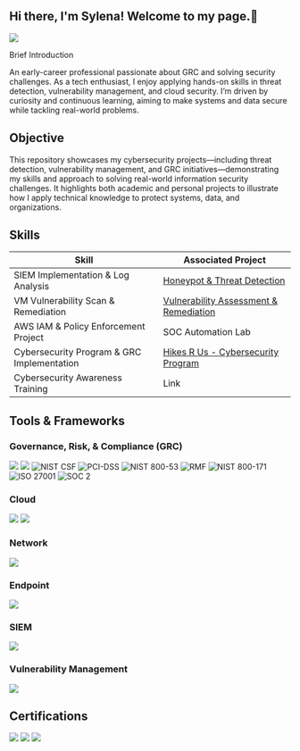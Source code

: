 ## Hi there, I'm Sylena! Welcome to my page.👋

<a href="https://www.linkedin.com/in/sylena-beccles/"><img src="https://img.shields.io/badge/-LinkedIn-0072b1?&style=for-the-badge&logo=linkedin&logoColor=white" /></a>

Brief Introduction

An early-career professional passionate about GRC and solving security challenges. As a tech enthusiast, I enjoy applying hands-on skills in threat detection, vulnerability management, and cloud security. I’m driven by curiosity and continuous learning, aiming to make systems and data secure while tackling real-world problems.

## Objective

This repository showcases my cybersecurity projects—including threat detection, vulnerability management, and GRC initiatives—demonstrating my skills and approach to solving real-world information security challenges. It highlights both academic and personal projects to illustrate how I apply technical knowledge to protect systems, data, and organizations.

## Skills

| Skill                                         | Associated Project         |
|-----------------------------------------------|----------------------------|
| SIEM Implementation & Log Analysis            | <a href="https://github.com/sylenajb/Honeypot-Deployment-Attack-Simulation/blob/main/README.md"> Honeypot & Threat Detection</a>|
| VM Vulnerability Scan & Remediation              | <a href="https://github.com/sylenajb/Azure-Vulnerability-Assessment-Remediation/blob/main/README.md">Vulnerability Assessment & Remediation</a>|
| AWS IAM & Policy Enforcement Project          | SOC Automation Lab|
| Cybersecurity Program & GRC Implementation    | <a href="https://github.com/sylenajb/Hikes-R-Us-Cybersecurity-Program-Development"> Hikes R Us - Cybersecurity Program</a>|
| Cybersecurity Awareness Training              | Link |

## Tools & Frameworks

### Governance, Risk, & Compliance (GRC)
<div>
<img src="https://img.shields.io/badge/-ServiceNow-0078D7?&style=for-the-badge&logo=ServiceNow&logoColor=white" />
<img src="https://img.shields.io/badge/-OneTrust-00B14F?&style=for-the-badge&logo=Microsoft&logoColor=white" />
<img src="https://img.shields.io/badge/NIST%20CSF-0a84ff?style=for-the-badge" alt="NIST CSF" /> 
<img src="https://img.shields.io/badge/PCI--DSS-10b981?style=for-the-badge" alt="PCI-DSS"/> 
<img src="https://img.shields.io/badge/NIST%20800--53-2563eb?style=for-the-badge" alt="NIST 800-53"/> 
<img src="https://img.shields.io/badge/RMF-14b8a6?style=for-the-badge" alt="RMF"/> 
<img src="https://img.shields.io/badge/NIST%20800--171-1d4ed8?style=for-the-badge" alt="NIST 800-171"/> 
<img src="https://img.shields.io/badge/ISO%2027001-0ea5e9?style=for-the-badge" alt="ISO 27001"/> 
<img src="https://img.shields.io/badge/SOC%202-8b5cf6?style=for-the-badge" alt="SOC 2"/> 

</div>

### Cloud
<div>
<img src="https://img.shields.io/badge/-Microsoft_Azure-0078D7?&style=for-the-badge&logo=Microsoft-Azure&logoColor=white" />
<img src="https://img.shields.io/badge/-AWS-232F3E?&style=for-the-badge&logo=Amazon-AWS&logoColor=white" />
</div>

### Network
<div>
    <img src="https://img.shields.io/badge/-Wireshark-1679A7?&style=for-the-badge&logo=Wireshark&logoColor=white" />
</div>

### Endpoint
<div>
    <img src="https://img.shields.io/badge/-Microsoft_Defender_for_Endpoint-00A4EF?&style=for-the-badge&logo=Microsoft&logoColor=white" />
</div>

### SIEM
<div>
    <img src="https://img.shields.io/badge/-Microsoft_Sentinel-0078D4?&style=for-the-badge&logo=Microsoft&logoColor=white" />
</div>

### Vulnerability Management
<div>
<img src="https://img.shields.io/badge/-Nessus-red?&style=for-the-badge" />

</div>

## Certifications
<div>
<img src="https://img.shields.io/badge/-Security%2B-FF0000?&style=for-the-badge&logo=CompTIA&logoColor=white" />
<img src="https://img.shields.io/badge/-ISC%C2%B2%20Certified%20in%20Cybersecurity-000000?&style=for-the-badge&logo=ISC2&logoColor=white" />
<img src="https://img.shields.io/badge/-OneTrust%20GRC-0078D7?&style=for-the-badge&logo=onetrust&logoColor=white" />

